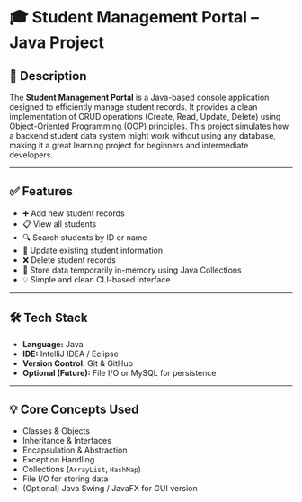 # 🎓 Student Management Portal – Java Project

## 📌 Description

The **Student Management Portal** is a Java-based console application designed to efficiently manage student records. It provides a clean implementation of CRUD operations (Create, Read, Update, Delete) using Object-Oriented Programming (OOP) principles. This project simulates how a backend student data system might work without using any database, making it a great learning project for beginners and intermediate developers.

---

## ✅ Features

- ➕ Add new student records  
- 📋 View all students  
- 🔍 Search students by ID or name  
- 📝 Update existing student information  
- ❌ Delete student records  
- 📄 Store data temporarily in-memory using Java Collections  
- 💡 Simple and clean CLI-based interface

---

## 🛠️ Tech Stack

- **Language:** Java  
- **IDE:** IntelliJ IDEA / Eclipse  
- **Version Control:** Git & GitHub  
- **Optional (Future):** File I/O or MySQL for persistence  

---

## 💡 Core Concepts Used

- Classes & Objects  
- Inheritance & Interfaces  
- Encapsulation & Abstraction  
- Exception Handling  
- Collections (`ArrayList`, `HashMap`)  
- File I/O for storing data  
- (Optional) Java Swing / JavaFX for GUI version  

